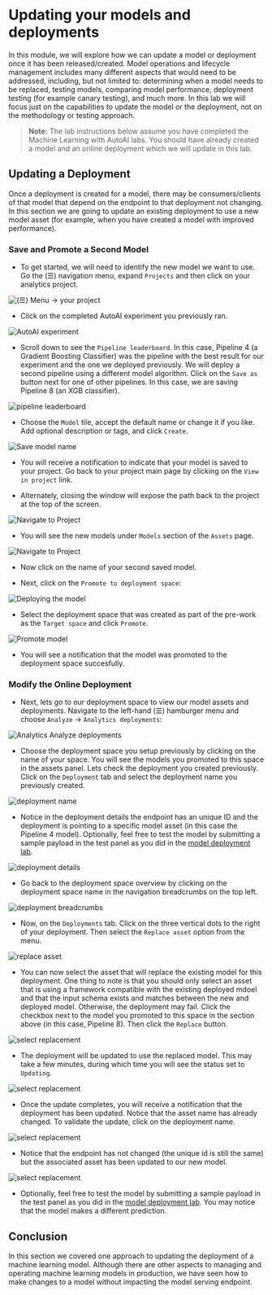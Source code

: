 # Updating your models and deployments

In this module, we will explore how we can update a model or deployment once it has been released/created. Model operations and lifecycle management includes many different aspects that would need to be addressed, including, but not limited to: determining when a model needs to be replaced, testing models, comparing model performance, deployment testing (for example canary testing), and much more. In this lab we will focus just on the capabilities to update the model or the deployment, not on the methodology or testing approach.

> **Note:** The lab instructions below assume you have completed the Machine Learning with AutoAI labs. You should have already created a model and an online deployment which we will update in this lab.

## Updating a Deployment

Once a deployment is created for a model, there may be consumers/clients of that model that depend on the endpoint to that deployment not changing. In this section we are going to update an existing deployment to use a new model asset (for example, when you have created a model with improved performance).

### Save and Promote a Second Model

* To get started, we will need to identify the new model we want to use. Go the (☰) navigation menu, expand `Projects` and then click on your analytics project.

![(☰) Menu -> your project](../.gitbook/assets/images/navigation/menu-your-project.png)

* Click on the completed AutoAI experiment you previously ran.

![AutoAI experiment](../.gitbook/assets/images/autoai/select-completed-autoaiexp.png)

* Scroll down to see the `Pipeline leaderboard`. In this case, Pipeline 4 (a Gradient Boosting Classifier) was the pipeline with the best result for our experiment and the one we deployed previously. We will deploy a second pipeline using a different model algorithm. Click on the `Save as` button next for one of other pipelines. In this case, we are saving Pipeline 8 (an XGB classifier).

![pipeline leaderboard](../.gitbook/assets/images/autoai/save-second-model.png)

* Choose the `Model` tile, accept the default name or change it if you like. Add optional description or tags, and click `Create`.

![Save model name](../.gitbook/assets/images/autoai/autoai-save-model-name.png)

* You will receive a notification to indicate that your model is saved to your project. Go back to your project main page by clicking on the `View in project` link.

* Alternately, closing the window will expose the path back to the project at the top of the screen.

![Navigate to Project](../.gitbook/assets/images/autoai/autoai-navigate-to-project.png)

* You will see the new models under `Models` section of the `Assets` page.

![Navigate to Project](../.gitbook/assets/images/autoai/autoai-multiple-savedmodels.png)

* Now click on the name of your second saved model.

* Next, click on the `Promote to deployment space`:

![Deploying the model](../.gitbook/assets/images/autoai/autoai-promote-to-space.png)

* Select the deployment space that was created as part of the pre-work as the `Target space` and click `Promote`.

![Promote model](../.gitbook/assets/images/autoai/autoai-promote-to-space-confirm.png)

* You will see a notification that the model was promoted to the deployment space succesfully.

### Modify the Online Deployment

* Next, lets go to our deployment space to view our model assets and deployments. Navigate to the left-hand (☰) hamburger menu and choose `Analyze` -> `Analytics deployments`:

![Analytics Analyze deployments](../.gitbook/assets/images/navigation/menu-analytics-deployments.png)

* Choose the deployment space you setup previously by clicking on the name of your space. You will see the models you promoted to this space in the assets panel. Lets check the deployment you created previously. Click on the `Deployment` tab and select the deployment name you previously created.

![deployment name](../.gitbook/assets/images/deployment/deployment-name-overview.png)

* Notice in the deployment details the endpoint has an unique ID and the deployment is pointing to a specific model asset (in this case the Pipeline 4 model). Optionally, feel free to test the model by submitting a sample payload in the test panel as you did in the [model deployment lab](./README.md).

![deployment details](../.gitbook/assets/images/deployment/deployment-name-details.png)

* Go back to the deployment space overview by clicking on the deployment space name in the navigation breadcrumbs on the top left.

![deployment breadcrumbs](../.gitbook/assets/images/deployment/deployment-name-menu.png)

* Now, on the `Deployments` tab. Click on the three vertical dots to the right of your deployment. Then select the `Replace asset` option from the menu.

![replace asset](../.gitbook/assets/images/deployment/deployment-replace-asset.png)

* You can now select the asset that will replace the existing model for this deployment. One thing to note is that you should only select an asset that is using a framework compatible with the existing deployed mdoel and that the input schema exists and matches between the new and deployed model. Otherwise, the deployment may fail. Click the checkbox next to the model you promoted to this space in the section above (in this case, Pipeline 8). Then click the `Replace` button.

![select replacement](../.gitbook/assets/images/deployment/deployment-replace-asset-select.png)

* The deployment will be updated to use the replaced model. This may take a few minutes, during which time you will see the status set to `Updating`.

![select replacement](../.gitbook/assets/images/deployment/deployment-replace-asset-updating.png)

* Once the update completes, you will receive a notification that the deployment has been updated. Notice that the asset name has already changed. To validate the update, click on the deployment name.

![select replacement](../.gitbook/assets/images/deployment/deployment-select-name-updated.png)

* Notice that the endpoint has not changed (the unique id is still the same) but the associated asset has been updated to our new model.

![select replacement](../.gitbook/assets/images/deployment/deployment-validate-update.png)

* Optionally, feel free to test the model by submitting a sample payload in the test panel as you did in the [model deployment lab](./README.md). You may notice that the model makes a different prediction.

## Conclusion

In this section we covered one approach to updating the deployment of a machine learning model. Although there are other aspects to managing and operating machine learning models in production, we have seen how to make changes to a model without impacting the model serving endpoint.
